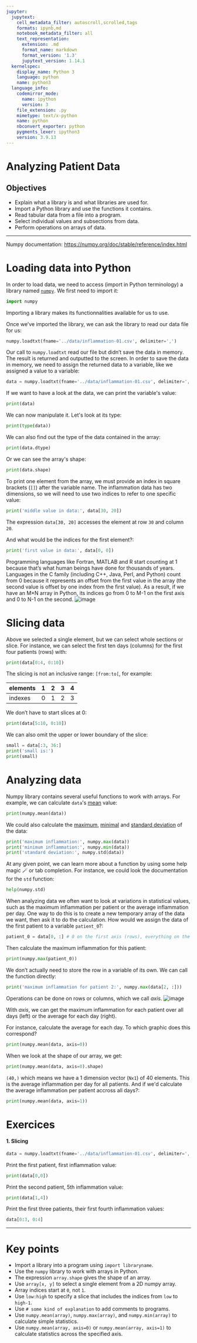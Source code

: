 ```yaml
---
jupyter:
  jupytext:
    cell_metadata_filter: autoscroll,scrolled,tags
    formats: ipynb,md
    notebook_metadata_filter: all
    text_representation:
      extension: .md
      format_name: markdown
      format_version: '1.3'
      jupytext_version: 1.14.1
  kernelspec:
    display_name: Python 3
    language: python
    name: python3
  language_info:
    codemirror_mode:
      name: ipython
      version: 3
    file_extension: .py
    mimetype: text/x-python
    name: python
    nbconvert_exporter: python
    pygments_lexer: ipython3
    version: 3.9.13
---
```



# Analyzing Patient Data
## Objectives
* Explain what a library is and what libraries are used for.
* Import a Python library and use the functions it contains.
* Read tabular data from a file into a program.
* Select individual values and subsections from data.
* Perform operations on arrays of data.
***

Numpy documentation: https://numpy.org/doc/stable/reference/index.html

# Loading data into Python

In order to load data, we need to access (import in Python terminology) a library named [`numpy`](https://numpy.org/doc/stable/). We first need to import it:

```python tags=["empty"]
import numpy
```

Importing a library makes its functionnalities available for us to use.

Once we’ve imported the library, we can ask the library to read our data file for us:

```python
numpy.loadtxt(fname='../data/inflammation-01.csv', delimiter=',')
```


Our call to `numpy.loadtxt` read our file but didn’t save the data in memory. The result is returned and outputted to the screen.
In order to save the data in memory, we need to assign the returned data to a variable, like we assigned a value to a variable:

```python
data = numpy.loadtxt(fname='../data/inflammation-01.csv', delimiter=',')
```


If we want to have a look at the data, we can print the variable's value:

```python tags=["empty"]
print(data)
```


We can now manipulate it. Let's look at its type:

```python
print(type(data))
```

We can also find out the type of the data contained in the array:

```python tags=["empty"]
print(data.dtype)
```


Or we can see the array's shape:

```python tags=["empty"]
print(data.shape)
```


To print one element from the array, we must provide an index in square brackets (`[]`) after the variable name.
The inflammation data has two dimensions, so we will need to use two indices to refer to one specific value:

```python tags=["empty"]
print('middle value in data:', data[30, 20])
```
The expression `data[30, 20]` accesses the element at row `30` and column `20`.


And what would be the indices for the first element?:

```python
print('first value in data:', data[0, 0])
```


Programming languages like Fortran, MATLAB and R start counting at 1 because that’s what human beings have done for thousands of years. Languages in the C family (including C++, Java, Perl, and Python) count from 0 because it represents an offset from the first value in the array (the second value is offset by one index from the first value). As a result, if we have an M×N array in Python, its indices go from 0 to M-1 on the first axis and 0 to N-1 on the second.
![image](../images/python-zero-index.svg)

# Slicing data
Above we selected a single element, but we can select whole sections or slice. For instance, we can select the first ten days (columns) for the first four patients (rows) with:

```python tags=["empty"]
print(data[0:4, 0:10])
```
The slicing is not an inclusive range: `[from:to[`, for example:

|elements| 1  | 2  | 3  | 4  |
|--------|----|----|----|----|
|indexes | 0  | 1  | 2  | 3  |


We don’t have to start slices at 0:

```python
print(data[5:10, 0:10])
```


We can also omit the upper or lower boundary of the slice:

```python
small = data[:3, 36:]
print('small is:')
print(small)
```


# Analyzing data
Numpy library contains several useful functions to work with arrays. For example, we can calculate `data`'s [mean](https://numpy.org/doc/stable/reference/generated/numpy.ndarray.mean.html) value:

```python tags=["empty"]
print(numpy.mean(data))
```


We could also calculate the [maximum](https://numpy.org/doc/stable/reference/generated/numpy.ndarray.max.html), [minimal](https://numpy.org/doc/stable/reference/generated/numpy.ndarray.min.html) and [standard deviation](https://numpy.org/doc/stable/reference/generated/numpy.ndarray.std.html) of the data:

```python tags=["empty"]
print('maximum inflammation:', numpy.max(data))
print('minimum inflammation:', numpy.min(data))
print('standard deviation:', numpy.std(data))
```


At any given point, we can learn more about a function by using some help magic 🪄 or tab completion.
For instance, we could look the documentation for the `std` function:

```python scrolled=true tags=[]
help(numpy.std)
```

When analyzing data we often want to look at variations in statistical values, such as the maximum inflammation per patient or the average inflammation per day. One way to do this is to create a new temporary array of the data we want, then ask it to do the calculation. 
How would we assign the data of the first patient to a variable `patient_0`?:

```python tags=["empty"]
patient_0 = data[0, :] # 0 on the first axis (rows), everything on the second (columns)
```

Then calculate the maximum inflammation for this patient:

```python
print(numpy.max(patient_0))
```


We don’t actually need to store the row in a variable of its own. We can call the function directly:

```python
print('maximum inflammation for patient 2:', numpy.max(data[2, :]))
```


Operations can be done on rows or columns, which we call _axis_.
![image](../images/python-operations-across-axes.png)

With _axis_, we can get the maximum inflammation for each patient over all days (left) or the average for each day (right).

For instance, calculate the average for each day. To which graphic does this correspond?

```python tags=["empty"]
print(numpy.mean(data, axis=0))
```


When we look at the shape of our array, we get:

```python
print(numpy.mean(data, axis=0).shape)
```

`(40,)` which means we have a 1 dimension vector (`Nx1`) of 40 elements. This is the average inflammation per day for all patients.
And if we'd calculate the average inflammation per patient accross all days?:

```python
print(numpy.mean(data, axis=1))
```


# Exercices
#### 1. Slicing

```python
data = numpy.loadtxt(fname='../data/inflammation-01.csv', delimiter=',')
```

Print the first patient, first inflammation value:

```python tags=["empty"]
print(data[0,0])
```

Print the second patient, 5th inflammation value:

```python tags=["empty"]
print(data[1,4])
```

Print the first three patients, their first fourth inflammation values:

```python tags=["empty"]
data[0:3, 0:4]
```

***
# Key points

* Import a library into a program using `import libraryname`.
* Use the `numpy` library to work with arrays in Python.
* The expression `array.shape` gives the shape of an array.
* Use `array[x, y]` to select a single element from a 2D numpy array.
* Array indices start at `0`, not `1`.
* Use `low:high` to specify a slice that includes the indices from `low` to `high-1`.
* Use `# some kind of explanation` to add comments to programs.
* Use `numpy.mean(array)`, `numpy.max(array)`, and `numpy.min(array)` to calculate simple statistics.
* Use `numpy.mean(array, axis=0)` or `numpy.mean(array, axis=1)` to calculate statistics across the specified axis.
